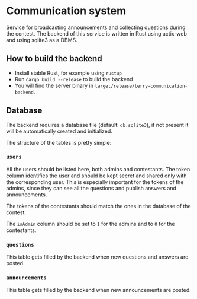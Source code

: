 # Communication system

Service for broadcasting announcements and collecting questions during the contest.
The backend of this service is written in Rust using actix-web and using sqlite3 as a DBMS.

## How to build the backend

- Install stable Rust, for example using `rustup`
- Run `cargo build --release` to build the backend
- You will find the server binary in `target/release/terry-communication-backend`.

## Database

The backend requires a database file (default: `db.sqlite3`), if not present it will be automatically created and initialized.

The structure of the tables is pretty simple:

### `users`

All the users should be listed here, both admins and contestants.
The token column identifies the user and should be kept secret and shared only with the corresponding user.
This is especially important for the tokens of the admins, since they can see all the questions and publish answers and announcements.

The tokens of the contestants should match the ones in the database of the contest.

The `isAdmin` column should be set to `1` for the admins and to `0` for the contestants.

### `questions`

This table gets filled by the backend when new questions and answers are posted.

### `announcements`

This table gets filled by the backend when new announcements are posted.